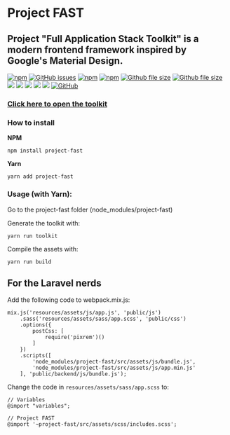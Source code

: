 # Project FAST
## Project "Full Application Stack Toolkit" is a modern frontend framework inspired by Google's Material Design.


[![npm](https://img.shields.io/npm/dt/project-fast.svg?style=flat-square)](https://github.com/OverflowHayden/project-fast) 
[![GitHub issues](https://img.shields.io/github/issues-raw/OverflowHayden/project-fast.svg?style=flat-square)](https://github.com/OverflowHayden/project-fast/issues)
[![npm](https://img.shields.io/npm/v/project-fast.svg?style=flat-square&colorB=blue)](https://www.npmjs.com/package/project-fast)
 [![npm](https://img.shields.io/badge/Webpack-v4.x-lightgrey.svg?style=flat-square)](https://www.npmjs.com/package/project-fast) 
[![Github file size](https://img.shields.io/github/size/OverflowHayden/project-fast/dist/assets/css/style.css.gz.svg?style=flat-square&label=CSS%20gzip%20size)](https://github.com/OverflowHayden/project-fast/blob/master/dist/assets/css/style.css)
 [![Github file size](https://img.shields.io/github/size/OverflowHayden/project-fast/dist/assets/js/app.min.js.gz.svg?style=flat-square&label=JS%20gzip%20size)](https://github.com/OverflowHayden/project-fast/blob/master/dist/assets/js/app.min.js)
 [![](https://img.shields.io/badge/Chrome-Latest-green.svg?style=flat-square)](https://www.google.com/chrome/) 
 [![](https://img.shields.io/badge/Firefox-60%20or%20later-orange.svg?style=flat-square)](https://www.mozilla.org/firefox/new/) 
 [![](https://img.shields.io/badge/Safari-11.1%20or%20later-yellowgreen.svg?style=flat-square)](https://www.mozilla.org/firefox/new/) 
 [![](https://img.shields.io/badge/Edge-17%20or%20later-blue.svg?style=flat-square)](https://www.microsoft.com/windows/microsoft-edge) 
 [![](https://img.shields.io/badge/IE-Not%20supported-blue.svg?style=flat-square)](https://www.microsoft.com/download/internet-explorer.aspx) 
[![GitHub](https://img.shields.io/github/license/OverflowHayden/project-fast.svg?style=flat-square)](https://github.com/OverflowHayden/project-fast/blob/master/LICENSE)





### [Click here to open the toolkit](https://overflowhayden.github.io/project-fast/dist/)

### How to install
**NPM**
```
npm install project-fast
```
**Yarn**
```
yarn add project-fast
```

### Usage (with Yarn): 
Go to the project-fast folder (node_modules/project-fast)

Generate the toolkit with:
```
yarn run toolkit
```

Compile the assets with:
```
yarn run build
```

## For the Laravel nerds
Add the following code to webpack.mix.js:
```
mix.js('resources/assets/js/app.js', 'public/js')
    .sass('resources/assets/sass/app.scss', 'public/css')
    .options({
        postCss: [
            require('pixrem')()
        ]
    })
    .scripts([
        'node_modules/project-fast/src/assets/js/bundle.js',
        'node_modules/project-fast/src/assets/js/app.min.js'
    ], 'public/backend/js/bundle.js');
```

Change the code in ```resources/assets/sass/app.scss``` to:
```
// Variables
@import "variables";

// Project FAST
@import '~project-fast/src/assets/scss/includes.scss';
```